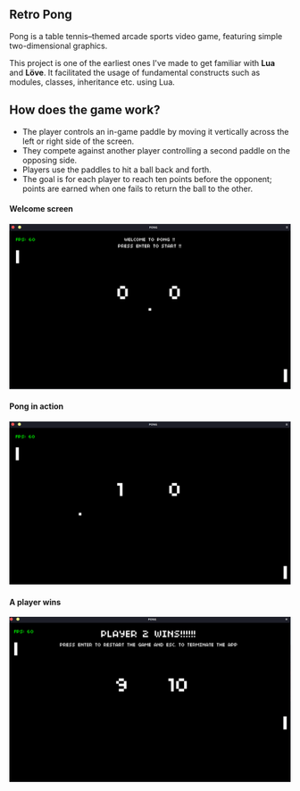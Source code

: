 ## Retro Pong
Pong is a table tennis–themed arcade sports video game, featuring simple two-dimensional graphics.


This project is one of the earliest ones I've made to get familiar with **Lua** and **Löve**. It facilitated the usage of fundamental constructs such as modules, classes, inheritance etc. using Lua.

## How does the game work?
- The player controls an in-game paddle by moving it vertically across the left or right side of the screen.
- They compete against another player controlling a second paddle on the opposing side.
- Players use the paddles to hit a ball back and forth. 
- The goal is for each player to reach ten points before the opponent; points are earned when one fails to return the ball to the other.

#### Welcome screen
![Welcome screen](glimpses/1.png)

#### Pong in action
![Pong in action](glimpses/2.png)

#### A player wins
![Player wins](glimpses/3.png)